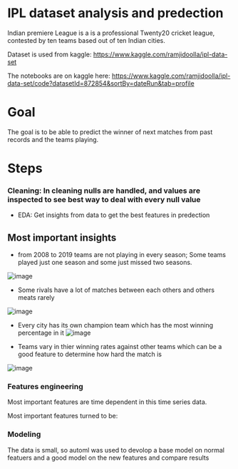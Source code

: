 # IPL dataset analysis and predection
Indian premiere League is a is a professional Twenty20 cricket league, contested by ten teams based out of ten Indian cities.

Dataset is used from kaggle: https://www.kaggle.com/ramjidoolla/ipl-data-set

The notebooks are on kaggle here: https://www.kaggle.com/ramjidoolla/ipl-data-set/code?datasetId=872854&sortBy=dateRun&tab=profile
# Goal 
The goal is to be able to predict the winner of next matches from past records and the teams playing.
# Steps
### Cleaning: In cleaning nulls are handled, and values are inspected to see best way to deal with every null value
* EDA: Get insights from data to get the best features in predection 

## Most important insights
* from 2008 to 2019 teams are not playing in every season; Some teams played just one season and some just missed two seasons.

![image](https://user-images.githubusercontent.com/59888340/140636837-d8a6620e-24ce-4b5c-8845-8ef9fff479bd.png)
* Some rivals have a lot of matches between each others and others meats rarely

![image](https://user-images.githubusercontent.com/59888340/140636924-e8f9cb55-4d57-4150-bd11-06b2ef066759.png)

* Every city has its own champion team which has the most winning percentage in it
![image](https://user-images.githubusercontent.com/59888340/140636945-4c965703-393e-4f69-b01b-f26dea176dda.png)

* Teams vary in thier winning rates against other teams which can be a good feature to determine how hard the match is

![image](https://user-images.githubusercontent.com/59888340/140637006-42d84aaf-39de-4191-ab20-11ca64e77f0c.png)

### Features engineering

Most important features are time dependent in this time series data. 

Most important features turned to be:
### Modeling 
The data is small, so automl was used to devolop a base model on normal featuers and a good model on the new features and compare results 
